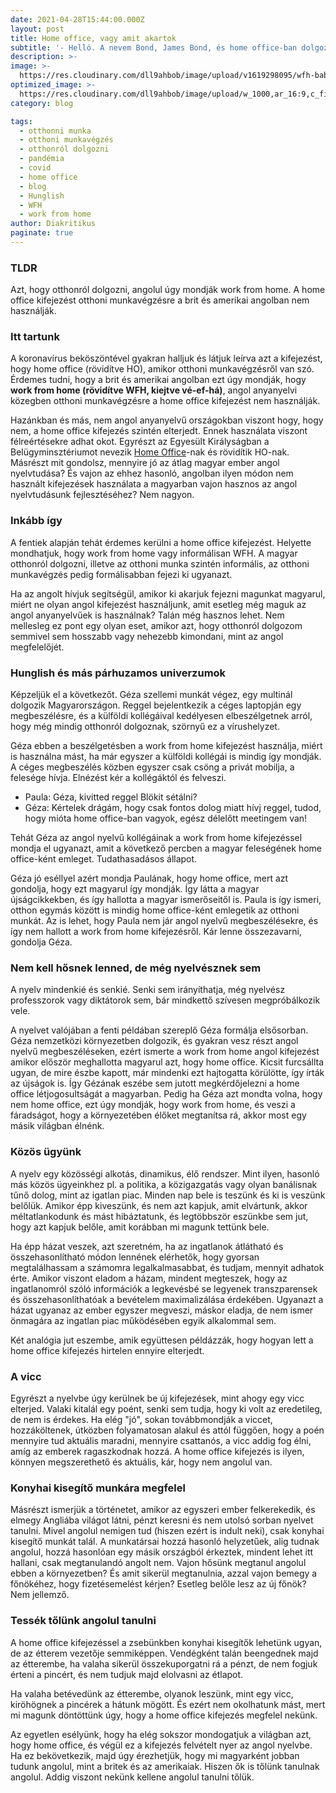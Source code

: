 ```yaml
---
date: 2021-04-28T15:44:00.000Z
layout: post
title: Home office, vagy amit akartok
subtitle: '- Helló. A nevem Bond, James Bond, és home office-ban dolgozom. - A Belügyminisztériumban? Már nem az MI6-nél? - Úgy értem otthonról dolgozom. - WFH? Miért nem ezzel kezdted?'
description: >- 
image: >-
  https://res.cloudinary.com/dll9ahbob/image/upload/v1619298095/wfh-baby_x8npt0.jpg  
optimized_image: >-
  https://res.cloudinary.com/dll9ahbob/image/upload/w_1000,ar_16:9,c_fill,g_auto,e_sharpen/v1619298095/wfh-baby_x8npt0.jpg
category: blog

tags:
  - otthonni munka
  - otthoni munkavégzés
  - otthonról dolgozni
  - pandémia
  - covid
  - home office
  - blog
  - Hunglish
  - WFH
  - work from home
author: Diakritikus
paginate: true
---
```


### TLDR
Azt, hogy otthonról dolgozni, angolul úgy mondják work from home. A home office kifejezést otthoni munkavégzésre a brit és amerikai angolban nem használják.

### Itt tartunk
A koronavírus beköszöntével gyakran halljuk és látjuk leírva azt a kifejezést, hogy home office (rövidítve HO), amikor otthoni munkavégzésről van szó. Érdemes tudni, hogy a brit és amerikai angolban ezt úgy mondják, hogy **work from home (rövidítve WFH, kiejtve vé-ef-há)**, angol anyanyelvi közegben otthoni munkavégzésre a home office kifejezést nem használják. 

Hazánkban és más, nem angol anyanyelvű országokban viszont hogy, hogy nem, a home office kifejezés szintén elterjedt. Ennek használata viszont félreértésekre adhat okot. Egyrészt az Egyesült Királyságban a Belügyminsztériumot nevezik [Home Office](https://en.wikipedia.org/wiki/Home_Office)-nak és rövidítik HO-nak. Másrészt mit gondolsz, mennyire jó az átlag magyar ember angol nyelvtudása? És vajon az ehhez hasonló, angolban ilyen módon nem használt kifejezések használata a magyarban vajon hasznos az angol nyelvtudásunk fejlesztéséhez? Nem nagyon.

### Inkább így
A fentiek alapján tehát érdemes kerülni a home office kifejezést. Helyette mondhatjuk, hogy work from home vagy informálisan WFH. A magyar otthonról dolgozni, illetve az otthoni munka szintén informális, az otthoni munkavégzés pedig formálisabban fejezi ki ugyanazt.

Ha az angolt hívjuk segítségül, amikor ki akarjuk fejezni magunkat magyarul, miért ne olyan angol kifejezést használjunk, amit esetleg még maguk az angol anyanyelvűek is használnak? Talán még hasznos lehet. Nem mellesleg ez pont egy olyan eset, amikor azt, hogy otthonról dolgozom semmivel sem hosszabb vagy nehezebb kimondani, mint az angol megfelelőjét.

### Hunglish és más párhuzamos univerzumok
Képzeljük el a következőt. Géza szellemi munkát végez, egy multinál dolgozik Magyarországon. Reggel bejelentkezik a céges laptopján egy megbeszélésre, és a külföldi kollégáival kedélyesen elbeszélgetnek arról, hogy még mindig otthonról dolgoznak, szörnyű ez a vírushelyzet.

Géza ebben a beszélgetésben a work from home kifejezést használja, miért is használna mást, ha már egyszer a külföldi kollégái is mindig így mondják. A céges megbeszélés közben egyszer csak csöng a privát mobilja, a felesége hívja. Elnézést kér a kollégáktól és felveszi. 

* Paula: Géza, kivitted reggel Blökit sétálni?
* Géza: Kértelek drágám, hogy csak fontos dolog miatt hívj reggel, tudod, hogy mióta home office-ban vagyok, egész délelőtt meetingem van!

Tehát Géza az angol nyelvű kollégáinak a work from home kifejezéssel mondja el ugyanazt, amit a következő percben a magyar 
feleségének home office-ként emleget. Tudathasadásos állapot. 

Géza jó eséllyel azért mondja Paulának, hogy home office, mert azt gondolja, hogy ezt magyarul így mondják. Így látta a magyar újságcikkekben, és így hallotta a magyar ismerőseitől is. Paula is így ismeri, otthon egymás között is mindig home office-ként emlegetik az otthoni munkát. Az is lehet, hogy Paula nem jár angol nyelvű megbeszélésekre, és így nem hallott a work from home kifejezésről. Kár lenne összezavarni, gondolja Géza.

### Nem kell hősnek lenned, de még nyelvésznek sem
A nyelv mindenkié és senkié. Senki sem irányíthatja, még nyelvész professzorok vagy diktátorok sem, bár mindkettő szívesen megpróbálkozik vele.

A nyelvet valójában a fenti példában szereplő Géza formálja elsősorban. Géza nemzetközi környezetben dolgozik, és gyakran vesz részt angol nyelvű megbeszéléseken, ezért ismerte a work from home angol kifejezést amikor először meghallotta magyarul azt, hogy home office. Kicsit furcsállta ugyan, de mire észbe kapott, már mindenki ezt hajtogatta körülötte, így írták az újságok is. Így Gézának eszébe sem jutott megkérdőjelezni a home office létjogosultságát a magyarban. Pedig ha Géza azt mondta volna, hogy nem home office, ezt úgy mondják, hogy work from home, és veszi a fáradságot, hogy a környezetében élőket megtanítsa rá, akkor most egy másik világban élnénk.

### Közös ügyünk
A nyelv egy közösségi alkotás, dinamikus, élő rendszer. Mint ilyen, hasonló más közös ügyeinkhez pl. a politika, a közigazgatás vagy olyan banálisnak tűnő dolog, mint az igatlan piac. Minden nap bele is teszünk és ki is veszünk belőlük. Amikor épp kiveszünk, és nem azt kapjuk, amit elvártunk, akkor méltatlankodunk és mást hibáztatunk, és legtöbbször eszünkbe sem jut, hogy azt kapjuk belőle, amit korábban mi magunk tettünk bele.

Ha épp házat veszek, azt szeretném, ha az ingatlanok átlátható és összehasonlítható módon lennének elérhetők, hogy gyorsan megtalálhassam a számomra legalkalmasabbat, és tudjam, mennyit adhatok érte. Amikor viszont eladom a házam, mindent megteszek, hogy az ingatlanomról szóló információk a legkevésbé se legyenek transzparensek és összehasonlíthatóak a bevételem maximalizálása érdekében. Ugyanazt a házat ugyanaz az ember egyszer megveszi, máskor eladja, de nem ismer önmagára az ingatlan piac működésében egyik alkalommal sem.

Két analógia jut eszembe, amik együttesen példázzák, hogy hogyan lett a home office kifejezés hirtelen ennyire elterjedt.

### A vicc
Egyrészt a nyelvbe úgy kerülnek be új kifejezések, mint ahogy egy vicc elterjed. Valaki kitalál egy poént, senki sem tudja, hogy ki volt az eredetileg, de nem is érdekes. Ha  elég "jó", sokan továbbmondják a viccet, hozzáköltenek, útközben folyamatosan alakul és attól függően, hogy a poén mennyire tud aktuális maradni, mennyire csattanós, a vicc addig fog élni, amíg az emberek ragaszkodnak hozzá. A home office kifejezés is ilyen, könnyen megszerethető és aktuális, kár, hogy nem angolul van.

### Konyhai kisegítő munkára megfelel
Másrészt ismerjük a történetet, amikor az egyszeri ember felkerekedik, és elmegy Angliába világot látni, pénzt keresni és nem utolsó sorban nyelvet tanulni. Mivel angolul nemigen tud (hiszen ezért is indult neki), csak konyhai kisegítő munkát talál. A munkatársai  hozzá hasonló helyzetűek, alig tudnak angolul, hozzá hasonlóan egy másik országból érkeztek, mindent lehet itt hallani, csak megtanulandó angolt nem. Vajon hősünk megtanul angolul ebben a környezetben? És amit sikerül megtanulnia, azzal vajon bemegy a főnökéhez, hogy fizetésemelést kérjen? Esetleg belőle lesz az új főnök? Nem jellemző.

### Tessék tőlünk angolul tanulni
A home office kifejezéssel a zsebünkben konyhai kisegítők lehetünk ugyan, de az étterem vezetője semmiképpen. Vendégként talán beengednek majd az étterembe, ha valaha sikerül összekuporgatni rá a pénzt, de nem fogjuk érteni a pincért, és nem tudjuk majd elolvasni az étlapot.

Ha valaha betévedünk az étterembe, olyanok leszünk, mint egy vicc, kiröhögnek a pincérek a hátunk mögött. És ezért nem okolhatunk mást, mert mi magunk döntöttünk úgy, hogy a home office kifejezés megfelel nekünk.

Az egyetlen esélyünk, hogy ha elég sokszor mondogatjuk a világban azt, hogy home office, és végül ez a kifejezés felvételt nyer az angol nyelvbe. Ha ez bekövetkezik, majd úgy érezhetjük, hogy mi magyarként jobban tudunk angolul, mint a britek és az amerikaiak. Hiszen ők is tőlünk tanulnak angolul. Addig viszont nekünk kellene angolul tanulni tőlük.



